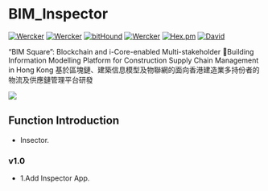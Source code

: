 # BIM_Inspector

[![Wercker](https://img.shields.io/badge/Android%20Client-AndroidRank-brightgreen.svg)]() [![Wercker](https://img.shields.io/badge/Gradle-2.1.3-brightgreen.svg)]() [![bitHound](https://img.shields.io/bithound/dependencies/github/rexxars/sse-channel.svg?maxAge=2592000)]() [![Wercker](https://img.shields.io/wercker/ci/wercker/docs.svg?maxAge=2592000?style=plastic)]() [![Hex.pm](https://img.shields.io/hexpm/l/plug.svg?maxAge=2592000?style=plastic)]()  [![David](https://img.shields.io/david/strongloop/express.svg?maxAge=2592000?style=plastic)]()

“BIM Square”: Blockchain and i-Core-enabled Multi-stakeholder Building Information Modelling Platform for Construction Supply Chain Management in Hong Kong 基於區塊鏈、建築信息模型及物聯網的面向香港建造業多持份者的物流及供應鏈管理平台研發

![](https://github.com/HotBitmapGG/StudyProject/blob/studyRank/art/app_icon.png?raw=true)

## Function Introduction

* Insector.




 
### v1.0
  * 1.Add Inspector App.





